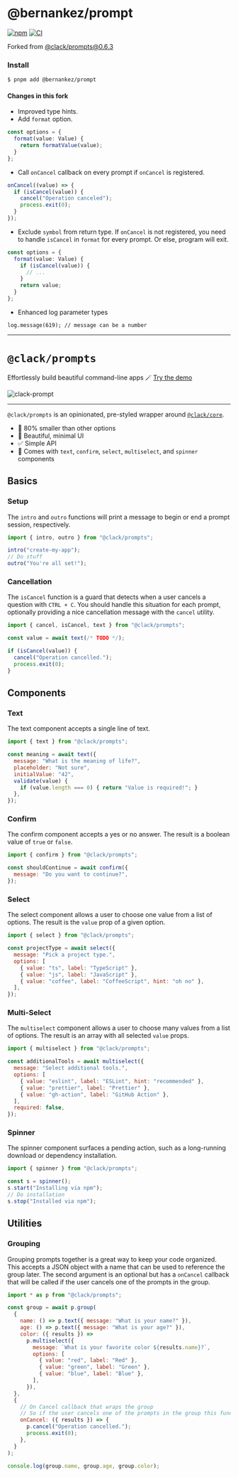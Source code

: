 # @bernankez/prompt

[![npm](https://img.shields.io/npm/v/@bernankez/prompt?color=red&label=npm)](https://www.npmjs.com/package/@bernankez/prompt)
[![CI](https://github.com/Bernankez/prompt/workflows/CI/badge.svg)](https://github.com/Bernankez/prompt/actions)

Forked from [@clack/prompts@0.6.3](https://github.com/natemoo-re/clack/tree/main/packages/prompts)

### Install

```sh
$ pnpm add @bernankez/prompt
```

#### Changes in this fork
- Improved type hints.
- Add `format` option.
```ts
const options = {
  format(value: Value) {
    return formatValue(value);
  }
};
```
- Call `onCancel` callback on every prompt if `onCancel` is registered.
```ts
onCancel((value) => {
  if (isCancel(value)) {
    cancel("Operation canceled");
    process.exit(0);
  }
});
```
- Exclude `symbol` from return type. If `onCancel` is not registered, you need to handle `isCancel` in `format` for every prompt. Or else, program will exit.
```ts
const options = {
  format(value: Value) {
    if (isCancel(value)) {
      // ...
    }
    return value;
  }
};
```
- Enhanced log parameter types
```
log.message(619); // message can be a number
```

---

# `@clack/prompts`

Effortlessly build beautiful command-line apps 🪄 [Try the demo](https://stackblitz.com/edit/clack-prompts?file=index.js)

![clack-prompt](https://github.com/natemoo-re/clack/blob/main/.github/assets/clack-demo.gif)

---

`@clack/prompts` is an opinionated, pre-styled wrapper around [`@clack/core`](https://www.npmjs.com/package/@clack/core).

- 🤏 80% smaller than other options
- 💎 Beautiful, minimal UI
- ✅ Simple API
- 🧱 Comes with `text`, `confirm`, `select`, `multiselect`, and `spinner` components

## Basics

### Setup

The `intro` and `outro` functions will print a message to begin or end a prompt session, respectively.

```js
import { intro, outro } from "@clack/prompts";

intro("create-my-app");
// Do stuff
outro("You're all set!");
```

### Cancellation

The `isCancel` function is a guard that detects when a user cancels a question with `CTRL + C`. You should handle this situation for each prompt, optionally providing a nice cancellation message with the `cancel` utility.

```js
import { cancel, isCancel, text } from "@clack/prompts";

const value = await text(/* TODO */);

if (isCancel(value)) {
  cancel("Operation cancelled.");
  process.exit(0);
}
```

## Components

### Text

The text component accepts a single line of text.

```js
import { text } from "@clack/prompts";

const meaning = await text({
  message: "What is the meaning of life?",
  placeholder: "Not sure",
  initialValue: "42",
  validate(value) {
    if (value.length === 0) { return "Value is required!"; }
  },
});
```

### Confirm

The confirm component accepts a yes or no answer. The result is a boolean value of `true` or `false`.

```js
import { confirm } from "@clack/prompts";

const shouldContinue = await confirm({
  message: "Do you want to continue?",
});
```

### Select

The select component allows a user to choose one value from a list of options. The result is the `value` prop of a given option.

```js
import { select } from "@clack/prompts";

const projectType = await select({
  message: "Pick a project type.",
  options: [
    { value: "ts", label: "TypeScript" },
    { value: "js", label: "JavaScript" },
    { value: "coffee", label: "CoffeeScript", hint: "oh no" },
  ],
});
```

### Multi-Select

The `multiselect` component allows a user to choose many values from a list of options. The result is an array with all selected `value` props.

```js
import { multiselect } from "@clack/prompts";

const additionalTools = await multiselect({
  message: "Select additional tools.",
  options: [
    { value: "eslint", label: "ESLint", hint: "recommended" },
    { value: "prettier", label: "Prettier" },
    { value: "gh-action", label: "GitHub Action" },
  ],
  required: false,
});
```

### Spinner

The spinner component surfaces a pending action, such as a long-running download or dependency installation.

```js
import { spinner } from "@clack/prompts";

const s = spinner();
s.start("Installing via npm");
// Do installation
s.stop("Installed via npm");
```

## Utilities

### Grouping

Grouping prompts together is a great way to keep your code organized. This accepts a JSON object with a name that can be used to reference the group later. The second argument is an optional but has a `onCancel` callback that will be called if the user cancels one of the prompts in the group.

```js
import * as p from "@clack/prompts";

const group = await p.group(
  {
    name: () => p.text({ message: "What is your name?" }),
    age: () => p.text({ message: "What is your age?" }),
    color: ({ results }) =>
      p.multiselect({
        message: `What is your favorite color ${results.name}?`,
        options: [
          { value: "red", label: "Red" },
          { value: "green", label: "Green" },
          { value: "blue", label: "Blue" },
        ],
      }),
  },
  {
    // On Cancel callback that wraps the group
    // So if the user cancels one of the prompts in the group this function will be called
    onCancel: ({ results }) => {
      p.cancel("Operation cancelled.");
      process.exit(0);
    },
  }
);

console.log(group.name, group.age, group.color);
```